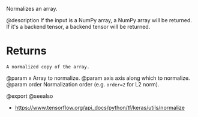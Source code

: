 Normalizes an array.

@description
If the input is a NumPy array, a NumPy array will be returned.
If it's a backend tensor, a backend tensor will be returned.

# Returns
    A normalized copy of the array.

@param x Array to normalize.
@param axis axis along which to normalize.
@param order Normalization order (e.g. `order=2` for L2 norm).

@export
@seealso
+ <https://www.tensorflow.org/api_docs/python/tf/keras/utils/normalize>
